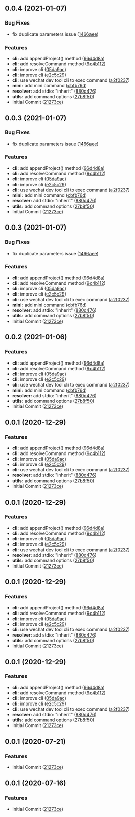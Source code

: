 ## 0.0.4 (2021-01-07)


### Bug Fixes

* fix duplicate parameters issue ([1466aee](https://gitlab.com/liwei9995/mini/commit/1466aee21e4cea01c6a96b763cce8ffd738ca38b))


### Features

* **cli:** add appendProject() method ([96d4d8a](https://gitlab.com/liwei9995/mini/commit/96d4d8a48d83178c436675c4c5a916797e87bb78))
* **cli:** add resolveCommand method ([9c4b112](https://gitlab.com/liwei9995/mini/commit/9c4b112b8b1800d42c0ce656b7bed381a5b5894a))
* **cli:** improve cli ([05da9ac](https://gitlab.com/liwei9995/mini/commit/05da9acda89b36e6751ed96a910e7661ac6c1e6f))
* **cli:** improve cli ([e2c5c29](https://gitlab.com/liwei9995/mini/commit/e2c5c29d6c4cb838b7776da138e77ca7279212a6))
* **cli:** use wechat dev tool cli to exec command ([a2f0237](https://gitlab.com/liwei9995/mini/commit/a2f0237ee75eb4eea6957a56fc23fbe6e4c3b17d))
* **mini:** add mini command ([cbfb76d](https://gitlab.com/liwei9995/mini/commit/cbfb76dd9addd36306a1a797a52089e25f981cb0))
* **resolver:** add stdio: "inherit" ([880d476](https://gitlab.com/liwei9995/mini/commit/880d47618b08d3f102973b01c1a12455f922eba0))
* **utils:** add command options ([27b8f50](https://gitlab.com/liwei9995/mini/commit/27b8f50294d12b1d5f0ec97bde323bdf49f9ebea))
* Initial Commit ([21273ce](https://gitlab.com/liwei9995/mini/commit/21273ce3c8125a72c1f24499f4c057709856827f))



## 0.0.3 (2021-01-07)


### Bug Fixes

* fix duplicate parameters issue ([1466aee](https://gitlab.com/liwei9995/mini/commit/1466aee21e4cea01c6a96b763cce8ffd738ca38b))


### Features

* **cli:** add appendProject() method ([96d4d8a](https://gitlab.com/liwei9995/mini/commit/96d4d8a48d83178c436675c4c5a916797e87bb78))
* **cli:** add resolveCommand method ([9c4b112](https://gitlab.com/liwei9995/mini/commit/9c4b112b8b1800d42c0ce656b7bed381a5b5894a))
* **cli:** improve cli ([05da9ac](https://gitlab.com/liwei9995/mini/commit/05da9acda89b36e6751ed96a910e7661ac6c1e6f))
* **cli:** improve cli ([e2c5c29](https://gitlab.com/liwei9995/mini/commit/e2c5c29d6c4cb838b7776da138e77ca7279212a6))
* **cli:** use wechat dev tool cli to exec command ([a2f0237](https://gitlab.com/liwei9995/mini/commit/a2f0237ee75eb4eea6957a56fc23fbe6e4c3b17d))
* **mini:** add mini command ([cbfb76d](https://gitlab.com/liwei9995/mini/commit/cbfb76dd9addd36306a1a797a52089e25f981cb0))
* **resolver:** add stdio: "inherit" ([880d476](https://gitlab.com/liwei9995/mini/commit/880d47618b08d3f102973b01c1a12455f922eba0))
* **utils:** add command options ([27b8f50](https://gitlab.com/liwei9995/mini/commit/27b8f50294d12b1d5f0ec97bde323bdf49f9ebea))
* Initial Commit ([21273ce](https://gitlab.com/liwei9995/mini/commit/21273ce3c8125a72c1f24499f4c057709856827f))



## 0.0.3 (2021-01-07)


### Bug Fixes

* fix duplicate parameters issue ([1466aee](https://gitlab.com/liwei9995/mini/commit/1466aee21e4cea01c6a96b763cce8ffd738ca38b))


### Features

* **cli:** add appendProject() method ([96d4d8a](https://gitlab.com/liwei9995/mini/commit/96d4d8a48d83178c436675c4c5a916797e87bb78))
* **cli:** add resolveCommand method ([9c4b112](https://gitlab.com/liwei9995/mini/commit/9c4b112b8b1800d42c0ce656b7bed381a5b5894a))
* **cli:** improve cli ([05da9ac](https://gitlab.com/liwei9995/mini/commit/05da9acda89b36e6751ed96a910e7661ac6c1e6f))
* **cli:** improve cli ([e2c5c29](https://gitlab.com/liwei9995/mini/commit/e2c5c29d6c4cb838b7776da138e77ca7279212a6))
* **cli:** use wechat dev tool cli to exec command ([a2f0237](https://gitlab.com/liwei9995/mini/commit/a2f0237ee75eb4eea6957a56fc23fbe6e4c3b17d))
* **mini:** add mini command ([cbfb76d](https://gitlab.com/liwei9995/mini/commit/cbfb76dd9addd36306a1a797a52089e25f981cb0))
* **resolver:** add stdio: "inherit" ([880d476](https://gitlab.com/liwei9995/mini/commit/880d47618b08d3f102973b01c1a12455f922eba0))
* **utils:** add command options ([27b8f50](https://gitlab.com/liwei9995/mini/commit/27b8f50294d12b1d5f0ec97bde323bdf49f9ebea))
* Initial Commit ([21273ce](https://gitlab.com/liwei9995/mini/commit/21273ce3c8125a72c1f24499f4c057709856827f))



## 0.0.2 (2021-01-06)


### Features

* **cli:** add appendProject() method ([96d4d8a](https://gitlab.com/liwei9995/mini/commit/96d4d8a48d83178c436675c4c5a916797e87bb78))
* **cli:** add resolveCommand method ([9c4b112](https://gitlab.com/liwei9995/mini/commit/9c4b112b8b1800d42c0ce656b7bed381a5b5894a))
* **cli:** improve cli ([05da9ac](https://gitlab.com/liwei9995/mini/commit/05da9acda89b36e6751ed96a910e7661ac6c1e6f))
* **cli:** improve cli ([e2c5c29](https://gitlab.com/liwei9995/mini/commit/e2c5c29d6c4cb838b7776da138e77ca7279212a6))
* **cli:** use wechat dev tool cli to exec command ([a2f0237](https://gitlab.com/liwei9995/mini/commit/a2f0237ee75eb4eea6957a56fc23fbe6e4c3b17d))
* **mini:** add mini command ([cbfb76d](https://gitlab.com/liwei9995/mini/commit/cbfb76dd9addd36306a1a797a52089e25f981cb0))
* **resolver:** add stdio: "inherit" ([880d476](https://gitlab.com/liwei9995/mini/commit/880d47618b08d3f102973b01c1a12455f922eba0))
* **utils:** add command options ([27b8f50](https://gitlab.com/liwei9995/mini/commit/27b8f50294d12b1d5f0ec97bde323bdf49f9ebea))
* Initial Commit ([21273ce](https://gitlab.com/liwei9995/mini/commit/21273ce3c8125a72c1f24499f4c057709856827f))



## 0.0.1 (2020-12-29)


### Features

* **cli:** add appendProject() method ([96d4d8a](https://gitlab.com/liwei9995/mini/commit/96d4d8a48d83178c436675c4c5a916797e87bb78))
* **cli:** add resolveCommand method ([9c4b112](https://gitlab.com/liwei9995/mini/commit/9c4b112b8b1800d42c0ce656b7bed381a5b5894a))
* **cli:** improve cli ([05da9ac](https://gitlab.com/liwei9995/mini/commit/05da9acda89b36e6751ed96a910e7661ac6c1e6f))
* **cli:** improve cli ([e2c5c29](https://gitlab.com/liwei9995/mini/commit/e2c5c29d6c4cb838b7776da138e77ca7279212a6))
* **cli:** use wechat dev tool cli to exec command ([a2f0237](https://gitlab.com/liwei9995/mini/commit/a2f0237ee75eb4eea6957a56fc23fbe6e4c3b17d))
* **resolver:** add stdio: "inherit" ([880d476](https://gitlab.com/liwei9995/mini/commit/880d47618b08d3f102973b01c1a12455f922eba0))
* **utils:** add command options ([27b8f50](https://gitlab.com/liwei9995/mini/commit/27b8f50294d12b1d5f0ec97bde323bdf49f9ebea))
* Initial Commit ([21273ce](https://gitlab.com/liwei9995/mini/commit/21273ce3c8125a72c1f24499f4c057709856827f))



## 0.0.1 (2020-12-29)


### Features

* **cli:** add appendProject() method ([96d4d8a](https://gitlab.com/liwei9995/mini/commit/96d4d8a48d83178c436675c4c5a916797e87bb78))
* **cli:** add resolveCommand method ([9c4b112](https://gitlab.com/liwei9995/mini/commit/9c4b112b8b1800d42c0ce656b7bed381a5b5894a))
* **cli:** improve cli ([05da9ac](https://gitlab.com/liwei9995/mini/commit/05da9acda89b36e6751ed96a910e7661ac6c1e6f))
* **cli:** improve cli ([e2c5c29](https://gitlab.com/liwei9995/mini/commit/e2c5c29d6c4cb838b7776da138e77ca7279212a6))
* **cli:** use wechat dev tool cli to exec command ([a2f0237](https://gitlab.com/liwei9995/mini/commit/a2f0237ee75eb4eea6957a56fc23fbe6e4c3b17d))
* **resolver:** add stdio: "inherit" ([880d476](https://gitlab.com/liwei9995/mini/commit/880d47618b08d3f102973b01c1a12455f922eba0))
* **utils:** add command options ([27b8f50](https://gitlab.com/liwei9995/mini/commit/27b8f50294d12b1d5f0ec97bde323bdf49f9ebea))
* Initial Commit ([21273ce](https://gitlab.com/liwei9995/mini/commit/21273ce3c8125a72c1f24499f4c057709856827f))



## 0.0.1 (2020-12-29)


### Features

* **cli:** add appendProject() method ([96d4d8a](https://gitlab.com/liwei9995/mini/commit/96d4d8a48d83178c436675c4c5a916797e87bb78))
* **cli:** add resolveCommand method ([9c4b112](https://gitlab.com/liwei9995/mini/commit/9c4b112b8b1800d42c0ce656b7bed381a5b5894a))
* **cli:** improve cli ([05da9ac](https://gitlab.com/liwei9995/mini/commit/05da9acda89b36e6751ed96a910e7661ac6c1e6f))
* **cli:** improve cli ([e2c5c29](https://gitlab.com/liwei9995/mini/commit/e2c5c29d6c4cb838b7776da138e77ca7279212a6))
* **cli:** use wechat dev tool cli to exec command ([a2f0237](https://gitlab.com/liwei9995/mini/commit/a2f0237ee75eb4eea6957a56fc23fbe6e4c3b17d))
* **resolver:** add stdio: "inherit" ([880d476](https://gitlab.com/liwei9995/mini/commit/880d47618b08d3f102973b01c1a12455f922eba0))
* **utils:** add command options ([27b8f50](https://gitlab.com/liwei9995/mini/commit/27b8f50294d12b1d5f0ec97bde323bdf49f9ebea))
* Initial Commit ([21273ce](https://gitlab.com/liwei9995/mini/commit/21273ce3c8125a72c1f24499f4c057709856827f))



## 0.0.1 (2020-12-29)


### Features

* **cli:** add appendProject() method ([96d4d8a](https://gitlab.com/liwei9995/mini/commit/96d4d8a48d83178c436675c4c5a916797e87bb78))
* **cli:** add resolveCommand method ([9c4b112](https://gitlab.com/liwei9995/mini/commit/9c4b112b8b1800d42c0ce656b7bed381a5b5894a))
* **cli:** improve cli ([05da9ac](https://gitlab.com/liwei9995/mini/commit/05da9acda89b36e6751ed96a910e7661ac6c1e6f))
* **cli:** improve cli ([e2c5c29](https://gitlab.com/liwei9995/mini/commit/e2c5c29d6c4cb838b7776da138e77ca7279212a6))
* **cli:** use wechat dev tool cli to exec command ([a2f0237](https://gitlab.com/liwei9995/mini/commit/a2f0237ee75eb4eea6957a56fc23fbe6e4c3b17d))
* **resolver:** add stdio: "inherit" ([880d476](https://gitlab.com/liwei9995/mini/commit/880d47618b08d3f102973b01c1a12455f922eba0))
* **utils:** add command options ([27b8f50](https://gitlab.com/liwei9995/mini/commit/27b8f50294d12b1d5f0ec97bde323bdf49f9ebea))
* Initial Commit ([21273ce](https://gitlab.com/liwei9995/mini/commit/21273ce3c8125a72c1f24499f4c057709856827f))



## 0.0.1 (2020-07-21)


### Features

* Initial Commit ([21273ce](https://gitlab.com/liwei9995/win/commit/21273ce3c8125a72c1f24499f4c057709856827f))



## 0.0.1 (2020-07-16)


### Features

* Initial Commit ([21273ce](https://gitlab.com/liwei9995/win/commit/21273ce3c8125a72c1f24499f4c057709856827f))



